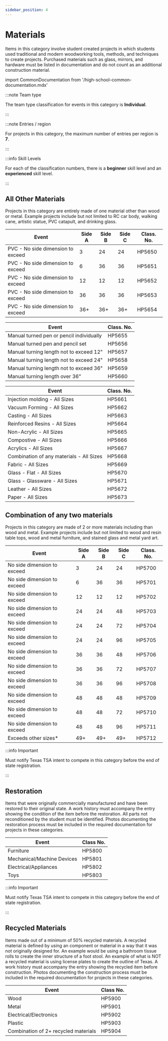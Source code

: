 ```yaml
---
sidebar_position: 4
---
```


# Materials

Items in this category involve student created projects in which students used traditional and modern woodworking tools, methods, and techniques to create projects. Purchased materials such as glass, mirrors, and hardware must be listed in documentation and do not count as an additional construction material.

import CommonDocumentation from '/high-school-common-documentation.mdx'

<CommonDocumentation />

:::note Team type

The team type classification for events in this category is **Individual**.

:::

:::note Entries / region

For projects in this category, the maximum number of entries per region is **7**.

:::

:::info Skill Levels

For each of the classification numbers, there is a **beginner** skill level and an **experienced** skill level.

:::

## All Other Materials

Projects in this category are entirely made of one material other than wood or metal. Example projects include but not limited to RC car body, walking cane, artistic statue, PVC catapult, and drinking glass.

| Event                             | Side A | Side B | Side C | Class. No. |
| --------------------------------- | ------ | ------ | ------ | ---------- |
| PVC - No side dimension to exceed | 3      | 24     | 24     | HP5650     |
| PVC - No side dimension to exceed | 6      | 36     | 36     | HP5651     |
| PVC - No side dimension to exceed | 12     | 12     | 12     | HP5652     |
| PVC - No side dimension to exceed | 36     | 36     | 36     | HP5653     |
| PVC - No side dimension to exceed | 36+    | 36+    | 36+    | HP5654     |

| Event                                    | Class. No. |
| ---------------------------------------- | ---------- |
| Manual turned pen or pencil individually | HP5655     |
| Manual turned pen and pencil set         | HP5656     |
| Manual turning length not to exceed 12"  | HP5657     |
| Manual turning length not to exceed 24"  | HP5658     |
| Manual turning length not to exceed 36"  | HP5659     |
| Manual turning length over 36"           | HP5660     |

| Event                                    | Class. No. |
| ---------------------------------------- | ---------- |
| Injection molding - All Sizes            | HP5661     |
| Vacuum Forming - All Sizes               | HP5662     |
| Casting - All Sizes                      | HP5663     |
| Reinforced Resins - All Sizes            | HP5664     |
| Non-Acrylic - All Sizes                  | HP5665     |
| Compostive - All Sizes                   | HP5666     |
| Acrylics - All Sizes                     | HP5667     |
| Combination of any materials - All Sizes | HP5668     |
| Fabric - All Sizes                       | HP5669     |
| Glass - Flat - All Sizes                 | HP5670     |
| Glass - Glassware - All Sizes            | HP5671     |
| Leather - All Sizes                      | HP5672     |
| Paper - All Sizes                        | HP5673     |

## Combination of any two materials

Projects in this category are made of 2 or more materials including than wood and metal. Example projects include but not limited to wood and resin table tops, wood and metal furniture, and stained glass and metal yard art.

| Event                       | Side A | Side B | Side C | Class. No. |
| --------------------------- | ------ | ------ | ------ | ---------- |
| No side dimension to exceed | 3      | 24     | 24     | HP5700     |
| No side dimension to exceed | 6      | 36     | 36     | HP5701     |
| No side dimension to exceed | 12     | 12     | 12     | HP5702     |
| No side dimension to exceed | 24     | 24     | 48     | HP5703     |
| No side dimension to exceed | 24     | 24     | 72     | HP5704     |
| No side dimension to exceed | 24     | 24     | 96     | HP5705     |
| No side dimension to exceed | 36     | 36     | 48     | HP5706     |
| No side dimension to exceed | 36     | 36     | 72     | HP5707     |
| No side dimension to exceed | 36     | 36     | 96     | HP5708     |
| No side dimension to exceed | 48     | 48     | 48     | HP5709     |
| No side dimension to exceed | 48     | 48     | 72     | HP5710     |
| No side dimension to exceed | 48     | 48     | 96     | HP5711     |
| Exceeds other sizes\*       | 49+    | 49+    | 49+    | HP5712     |

:::info Important

Must notify Texas TSA intent to compete in this category before the end of state registration.

:::

## Restoration

Items that were originally commercially manufactured and have been restored to their original state. A work history must accompany the entry showing the condition of the item before the restoration. All parts not reconditioned by the student must be identified. Photos documenting the restoration process must be included in the required documentation for projects in these categories.

| Event                      | Class No. |
| -------------------------- | --------- |
| Furniture                  | HP5800    |
| Mechanical/Machine Devices | HP5801    |
| Electrical/Appliances      | HP5802    |
| Toys                       | HP5803    |

:::info Important

Must notify Texas TSA intent to compete in this category before the end of state registration.

:::

## Recycled Materials

Items made out of a minimum of 50% recycled materials. A recycled material is defined by using an component or material in a way that it was not originally designed for. An example would be using a bathroom tissue rolls to create the inner structure of a foot stool. An example of what is NOT a recycled material is using license plates to create the outline of Texas. A work history must accompany the entry showing the recycled item before construction. Photos documenting the construction process must be included in the required documentation for projects in these categories.

| Event                                | Class No. |
| ------------------------------------ | --------- |
| Wood                                 | HP5900    |
| Metal                                | HP5901    |
| Electrical/Electronics               | HP5902    |
| Plastic                              | HP5903    |
| Combination of 2+ recycled materials | HP5904    |
